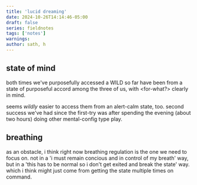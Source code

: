 ```yaml
---
title: 'lucid dreaming'
date: 2024-10-26T14:14:46-05:00
draft: false
series: fieldnotes
tags: ['notes']
warnings:
author: sath, h
---
```


## state of mind

both times we've purposefully accessed a WILD so far have been from a state of purposeful accord among the three of us, with <for-what?> clearly in mind.

seems *wildly* easier to access them from an alert-calm state, too. second success we've had since the first-try was after spending the evening (about two hours) doing other mental-config type play.


## breathing

as an obstacle, i think right now breathing regulation is the one we need to focus on. not in a 'i must remain concious and in control of my breath' way, but in a 'this has to be normal so i don't get exited and break the state' way. which i think might just come from getting the state multiple times on command.
